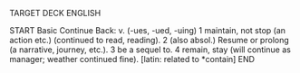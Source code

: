 TARGET DECK
ENGLISH

START
Basic
Continue
Back: v. (-ues, -ued, -uing) 1 maintain, not stop (an action etc.) (continued to read, reading). 2 (also absol.) Resume or prolong (a narrative, journey, etc.). 3 be a sequel to. 4 remain, stay (will continue as manager; weather continued fine). [latin: related to *contain]
END
